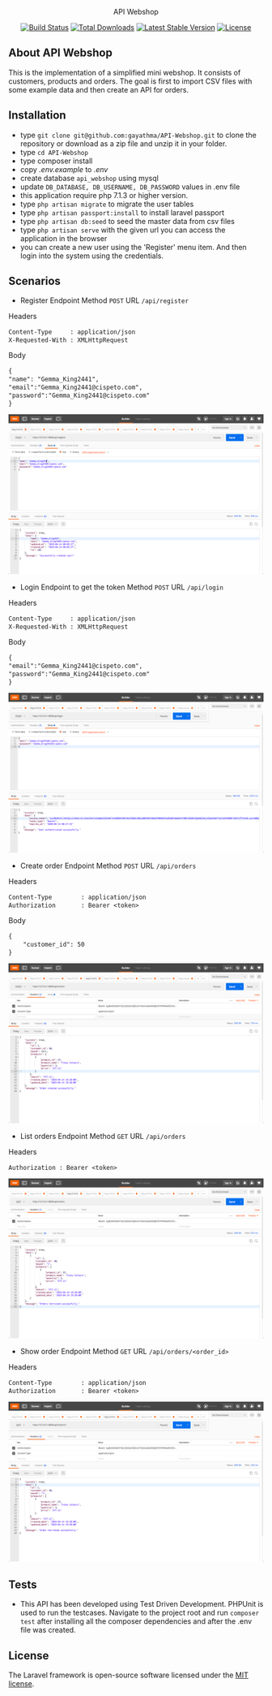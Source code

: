 <p align="center">API Webshop</p>

<p align="center">
<a href="https://travis-ci.org/laravel/framework"><img src="https://travis-ci.org/laravel/framework.svg" alt="Build Status"></a>
<a href="https://packagist.org/packages/laravel/framework"><img src="https://poser.pugx.org/laravel/framework/d/total.svg" alt="Total Downloads"></a>
<a href="https://packagist.org/packages/laravel/framework"><img src="https://poser.pugx.org/laravel/framework/v/stable.svg" alt="Latest Stable Version"></a>
<a href="https://packagist.org/packages/laravel/framework"><img src="https://poser.pugx.org/laravel/framework/license.svg" alt="License"></a>
</p>

## About API Webshop

This is the implementation of a simplified mini webshop. It consists of customers, products and orders. The goal is first to import CSV files with some example data and then create an API for orders.

## Installation

* type `git clone git@github.com:gayathma/API-Webshop.git` to clone the repository or download as a zip file and unzip it in your folder.  
* type `cd API-Webshop`
* type composer install
* copy *.env.example* to *.env*
* create database `api_webshop` using mysql 
* update `DB_DATABASE, DB_USERNAME, DB_PASSWORD` values in .env file
* this application require php 7.1.3 or higher version.
* type `php artisan migrate` to migrate the user tables
* type `php artisan passport:install` to install laravel passport 
* type `php artisan db:seed` to seed the master data from csv files
* type `php artisan serve` with the given url you can access the application in the browser
* you can create a new user using the 'Register' menu item. And then login into the system using the credentials.

## Scenarios
* Register Endpoint
Method `POST` URL `/api/register`

Headers
```
Content-Type     : application/json
X-Requested-With : XMLHttpRequest
```
Body
```
{
"name": "Gemma_King2441",
"email":"Gemma_King2441@cispeto.com",
"password":"Gemma_King2441@cispeto.com"
}
```
![Alt text](/screenshots/register.png?raw=true "Register Endpoint")

* Login Endpoint to get the token
Method `POST` URL `/api/login`

Headers
```
Content-Type     : application/json
X-Requested-With : XMLHttpRequest
```
Body
```
{
"email":"Gemma_King2441@cispeto.com",
"password":"Gemma_King2441@cispeto.com"
}
```
![Alt text](/screenshots/login.png?raw=true "Login Endpoint")

* Create order Endpoint
Method `POST` URL `/api/orders`

Headers
```
Content-Type        : application/json
Authorization       : Bearer <token>
```
Body
```
{
	"customer_id": 50
}
```
![Alt text](/screenshots/create.png?raw=true "Create Order Endpoint")

* List orders Endpoint
Method `GET` URL `/api/orders`

Headers
```
Authorization : Bearer <token>
```
![Alt text](/screenshots/list.png?raw=true "List Orders Endpoint")


* Show order Endpoint
Method `GET` URL `/api/orders/<order_id>`

Headers
```
Content-Type        : application/json
Authorization       : Bearer <token>
```
![Alt text](/screenshots/show.png?raw=true "Show Order Endpoint")

## Tests

* This API has been developed using Test Driven Development. PHPUnit is used to run the testcases. Navigate to the project root and run `composer test` after installing all the composer dependencies and after the .env file was created.

## License

The Laravel framework is open-source software licensed under the [MIT license](https://opensource.org/licenses/MIT).
